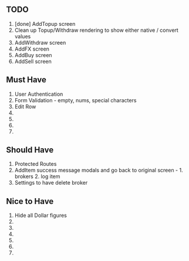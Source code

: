 ## TODO
1. [done] AddTopup screen
1. Clean up Topup/Withdraw rendering to show either native / convert values
1. AddWithdraw screen
1. AddFX screen
1. AddBuy screen
1. AddSell screen

## Must Have
1. User Authentication
1. Form Validation - empty, nums, special characters
1. Edit Row
1.
1.
1.
1.

## Should Have
1. Protected Routes
1. AddItem success message modals and go back to original screen - 1. brokers 2. log item
1. Settings to have delete broker

## Nice to Have
1. Hide all Dollar figures
1.
1.
1.
1.
1.
1.